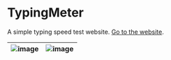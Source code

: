 # TypingMeter
A simple typing speed test website. [Go to the website](https://romnan.my.id/typingmeter).

|![image](https://user-images.githubusercontent.com/14845590/175569825-1731c314-ed1c-453e-b8ca-9583d5f86ef0.png)|![image](https://user-images.githubusercontent.com/14845590/175569563-5964285c-2e1a-483b-8fb4-4aa861cbf149.png)|
|-|-|
